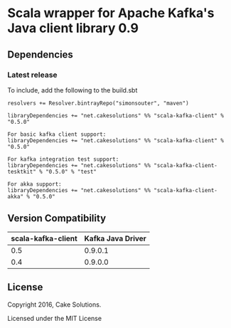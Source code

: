 Scala wrapper for Apache Kafka's Java client library 0.9
========================================================

Dependencies
------------

### Latest release
To include, add the following to the build.sbt

    resolvers += Resolver.bintrayRepo("simonsouter", "maven")
    
    libraryDependencies += "net.cakesolutions" %% "scala-kafka-client" % "0.5.0"
    
    For basic kafka client support:
    libraryDependencies += "net.cakesolutions" %% "scala-kafka-client" % "0.5.0"
    
    For kafka integration test support:
    libraryDependencies += "net.cakesolutions" %% "scala-kafka-client-tesktkit" % "0.5.0" % "test"
    
    For akka support:
    libraryDependencies += "net.cakesolutions" %% "scala-kafka-client-akka" % "0.5.0"
    
 ## Version Compatibility
    
 | scala-kafka-client | Kafka Java Driver |
 | ------------------ | ----------------- |
 | 0.5                | 0.9.0.1           |
 | 0.4                | 0.9.0.0           |
    
 ## License
    
 Copyright 2016, Cake Solutions.
    
 Licensed under the MIT License
